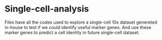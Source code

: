 # Single-cell-analysis
Files have all the codes used to explore a single-cell 10x dataset genereted in-house to test if we could identify useful marker genes.
And use these marker genes to predict a cell identity in future single-cell dataset.
